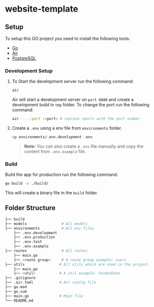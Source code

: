 # website-template

## Setup

To setup this GO project you need to install the following tools:

-   [Go](https://golang.org/dl/)
-   [Air](https://github.com/cosmtrek/air)
-   [PostgreSQL](https://www.postgresql.org/download/)

### Development Setup

1. To Start the development server run the following command:

    ```bash
    air
    ```

    Air will start a development server on `port 8080` and create a development build in `tmp` folder.
    To change the port run the following command:

    ```bash
    air -- --port :<port> # replace <port> with the port number
    ```

2. Create a `.env` using a env file from `environments` folder.

    ```bash
    cp environments/.env.development .env
    ```

    > **Note:** You can also create a `.env` file manually and copy the content from `.env.example` file.

### Build

Build the app for production run the following command:

```bash
go build -o ./build/
```

This will create a binary file in the `build` folder.

## Folder Structure

```bash
├── build
├── models                # All models
├── environments          # All env files
    ├── .env.development
    ├── .env.production
    ├── .env.test
    ├── .env.example
├── routes                # All routes
    ├── main.go
    ├── <route group>     # A route group example: users
├── utils                # All utils which are used in the project
    ├── main.go
    ├── <util>           # A util example: formatDate
├── .gitignore
├── .air.toml            # Air config file
├── go.mod
├── go.sum
├── main.go              # Main file
└── README.md
```

